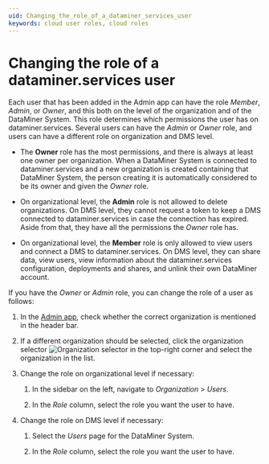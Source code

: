 ```yaml
---
uid: Changing_the_role_of_a_dataminer_services_user
keywords: cloud user roles, cloud roles
---
```


# Changing the role of a dataminer.services user

Each user that has been added in the Admin app can have the role *Member*, *Admin*, or *Owner*, and this both on the level of the organization and of the DataMiner System. This role determines which permissions the user has on dataminer.services. Several users can have the *Admin* or *Owner* role, and users can have a different role on organization and DMS level.

- The **Owner** role has the most permissions, and there is always at least one owner per organization. When a DataMiner System is connected to dataminer.services and a new organization is created containing that DataMiner System, the person creating it is automatically considered to be its owner and given the *Owner* role.

- On organizational level, the **Admin** role is not allowed to delete organizations. On DMS level, they cannot request a token to keep a DMS connected to dataminer.services in case the connection has expired. Aside from that, they have all the permissions the *Owner* role has.

- On organizational level, the **Member** role is only allowed to view users and connect a DMS to dataminer.services. On DMS level, they can share data, view users, view information about the dataminer.services configuration, deployments and shares, and unlink their own DataMiner account.

If you have the *Owner* or *Admin* role, you can change the role of a user as follows:

1. In the [Admin app](xref:Accessing_the_Admin_app), check whether the correct organization is mentioned in the header bar.

1. If a different organization should be selected, click the organization selector ![Organization selector](~/dataminer/images/Cloud_Admin_Selector_icon.png) in the top-right corner and select the organization in the list.

1. Change the role on organizational level if necessary:

   1. In the sidebar on the left, navigate to *Organization* > *Users*.

   1. In the *Role* column, select the role you want the user to have.

1. Change the role on DMS level if necessary:

   1. Select the *Users* page for the DataMiner System.

   1. In the *Role* column, select the role you want the user to have.
